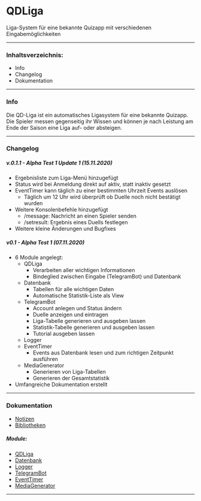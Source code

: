 # QDLiga
Liga-System für eine bekannte Quizapp mit verschiedenen Eingabemöglichkeiten

---
### Inhaltsverzeichnis:
- Info
- Changelog
- Dokumentation

---
### Info
Die QD-Liga ist ein automatisches Ligasystem für eine bekannte Quizapp. Die Spieler messen gegenseitig ihr Wissen und können je nach Leistung am Ende der Saison eine Liga auf- oder absteigen.

---
### Changelog
##### v.0.1.1 - Alpha Test 1 Update 1 (15.11.2020)
- Ergebnisliste zum Liga-Menü hinzugefügt
- Status wird bei Anmeldung direkt auf aktiv, statt inaktiv gesetzt
- EventTimer kann täglich zu einer bestimmten Uhrzeit Events auslösen
  - Täglich um 12 Uhr wird überprüft ob Duelle noch nicht bestätigt wurden
- Weitere Konsolenbefehle hinzugefügt
  - /message: Nachricht an einen Spieler senden
  - /setresult: Ergebnis eines Duells festlegen
- Weitere kleine Änderungen und Bugfixes

##### v0.1 - Alpha Test 1 (07.11.2020)
- 6 Module angelegt:
  - QDLiga
    - Verarbeiten aller wichtigen Informationen
    - Bindeglied zwischen Eingabe (TelegramBot) und Datenbank
  - Datenbank
    - Tabellen für alle wichtigen Daten
    - Automatische Statistik-Liste als View
  - TelegramBot
    - Account anlegen und Status ändern
    - Duelle anzeigen und eintragen
    - Liga-Tabelle generieren und ausgeben lassen
    - Statistik-Tabelle generieren und ausgeben lassen
    - Tutorial ausgeben lassen
  - Logger
  - EventTimer
    - Events aus Datenbank lesen und zum richtigen Zeitpunkt ausführen
  - MediaGenerator
    - Generieren von Liga-Tabellen
    - Generieren der Gesamtstatistik
- Umfangreiche Dokumentation erstellt

---
### Dokumentation
- [Notizen](doc/Notizen.md "Notizen")
- [Bibliotheken](doc/Bibliotheken.md "Bibliotheken")
##### Module:
- [QDLiga](doc/QDLiga.md "QDLiga")
- [Datenbank](doc/Datenbank.md "Datenbank")
- [Logger](doc/Logger.md "Logger")
- [TelegramBot](doc/TelegramBot.md "TelegramBot")
- [EventTimer](doc/EventTimer.md "EventTimer")
- [MediaGenerator](doc/MediaGenerator.md "MediaGenerator")

---